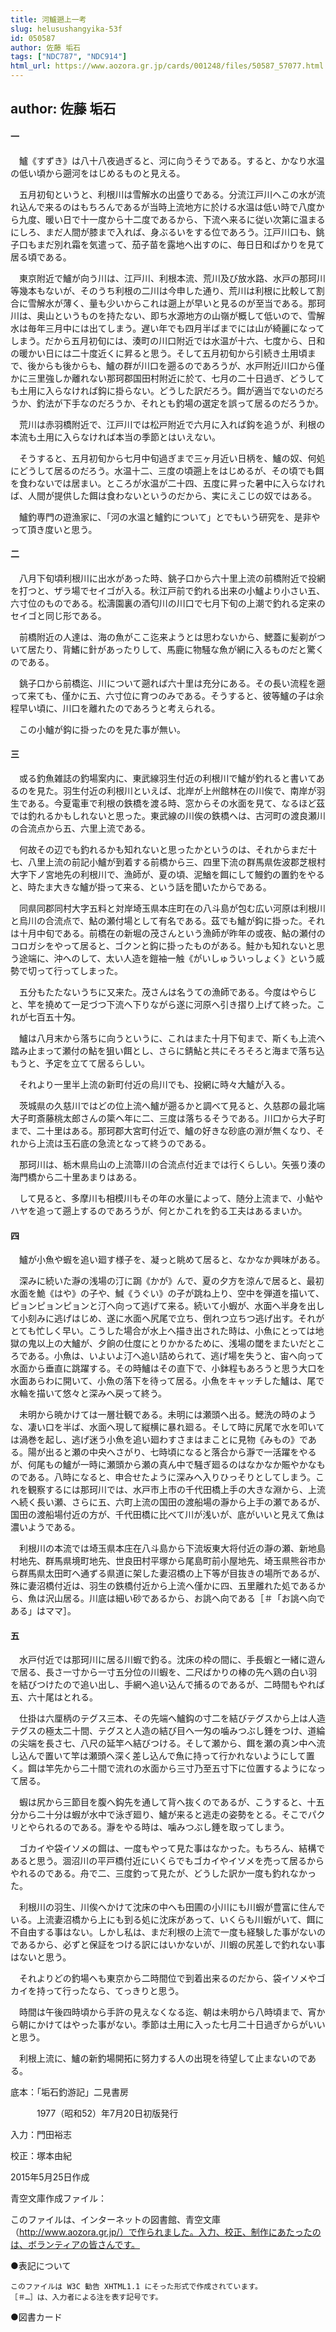 ```yaml
---
title: 河鱸遡上一考
slug: helusushangyika-53f
id: 050587
author: 佐藤 垢石
tags: ["NDC787", "NDC914"]
html_url: https://www.aozora.gr.jp/cards/001248/files/50587_57077.html
---
```


## author: 佐藤 垢石

#### 一




　鱸《すずき》は八十八夜過ぎると、河に向うそうである。すると、かなり水温の低い頃から遡河をはじめるものと見える。

　五月初旬というと、利根川は雪解水の出盛りである。分流江戸川へこの水が流れ込んで来るのはもちろんであるが当時上流地方に於ける水温は低い時で八度から九度、暖い日で十一度から十二度であるから、下流へ来るに従い次第に温まるにしろ、まだ人間が膝まで入れば、身ぶるいをする位であろう。江戸川口も、銚子口もまだ別れ霜を気遣って、茄子苗を露地へ出すのに、毎日日和ばかりを見て居る頃である。

　東京附近で鱸が向う川は、江戸川、利根本流、荒川及び放水路、水戸の那珂川等幾本もないが、そのうち利根の二川は今申した通り、荒川は利根に比較して割合に雪解水が薄く、量も少いからこれは遡上が早いと見るのが至当である。那珂川は、奥山というものを持たない、即ち水源地方の山嶺が概して低いので、雪解水は毎年三月中には出てしまう。遅い年でも四月半ばまでには山が綺麗になってしまう。だから五月初旬には、湊町の川口附近では水温が十六、七度から、日和の暖かい日には二十度近くに昇ると思う。そして五月初旬から引続き土用頃まで、後からも後からも、鱸の群が川口を遡るのであろうが、水戸附近川口から僅かに三里強しか離れない那珂郡国田村附近に於て、七月の二十日過ぎ、どうしても土用に入らなければ鈎に掛らない。どうした訳だろう。餌が適当でないのだろうか、釣法が下手なのだろうか、それとも釣場の選定を誤って居るのだろうか。

　荒川は赤羽橋附近で、江戸川では松戸附近で六月に入れば鈎を追うが、利根の本流も土用に入らなければ本当の季節とはいえない。

　そうすると、五月初旬から七月中旬過ぎまで三ヶ月近い日柄を、鱸の奴、何処にどうして居るのだろう。水温十二、三度の頃遡上をはじめるが、その頃でも餌を食わないでは居まい。ところが水温が二十四、五度に昇った暑中に入らなければ、人間が提供した餌は食わないというのだから、実にえこじの奴ではある。

　鱸釣専門の遊漁家に、「河の水温と鱸釣について」とでもいう研究を、是非やって頂き度いと思う。



#### 二




　八月下旬頃利根川に出水があった時、銚子口から六十里上流の前橋附近で投網を打つと、ザラ場でセイゴが入る。秋江戸前で釣れる出来の小鱸より小さい五、六寸位のものである。松濤園裏の酒匂川の川口で七月下旬の上潮で釣れる定来のセイゴと同じ形である。

　前橋附近の人達は、海の魚がここ迄来ようとは思わないから、鰓蓋に髪剃がついて居たり、背鰭に針があったりして、馬鹿に物騒な魚が網に入るものだと驚くのである。

　銚子口から前橋迄、川について遡れば六十里は充分にある。その長い流程を遡って来ても、僅かに五、六寸位に育つのみである。そうすると、彼等鱸の子は余程早い頃に、川口を離れたのであろうと考えられる。

　この小鱸が鈎に掛ったのを見た事が無い。



#### 三




　或る釣魚雑誌の釣場案内に、東武線羽生付近の利根川で鱸が釣れると書いてあるのを見た。羽生付近の利根川といえば、北岸が上州館林在の川俟で、南岸が羽生である。今夏電車で利根の鉄橋を渡る時、窓からその水面を見て、なるほど茲では釣れるかもしれないと思った。東武線の川俟の鉄橋へは、古河町の渡良瀬川の合流点から五、六里上流である。

　何故その辺でも釣れるかも知れないと思ったかというのは、それからまだ十七、八里上流の前記小鱸が到着する前橋から三、四里下流の群馬県佐波郡芝根村大字下ノ宮地先の利根川で、漁師が、夏の頃、泥鰌を餌にして鰻釣の置釣をやると、時たま大きな鱸が掛って来る、という話を聞いたからである。

　同県同郡同村大字五料と対岸埼玉県本庄町在の八斗島が包む広い河原は利根川と烏川の合流点で、鮎の瀬付場として有名である。茲でも鱸が鈎に掛った。それは十月中旬である。前橋在の新堀の茂さんという漁師が昨年の或夜、鮎の瀬付のコロガシをやって居ると、ゴクンと鈎に掛ったものがある。鮭かも知れないと思う途端に、沖へのして、太い人造を鎧袖一触《がいしゅういっしょく》という威勢で切って行ってしまった。

　五分もたたないうちに又来た。茂さんは名うての漁師である。今度はやらじと、竿を撓めて一足づつ下流へ下りながら遂に河原へ引き摺り上げて終った。これが七百五十匁。

　鱸は八月末から落ちに向うというに、これはまた十月下旬まで、斯くも上流へ踏み止まって瀬付の鮎を狙い餌とし、さらに錆鮎と共にそろそろと海まで落ち込もうと、予定を立てて居るらしい。

　それより一里半上流の新町付近の烏川でも、投網に時々大鱸が入る。

　茨城県の久慈川ではどの位上流へ鱸が遡るかと調べて見ると、久慈郡の最北端大子町斎藤桃太郎さんの簗へ年に二、三度は落ちるそうである。川口から大子町まで、二十里はある。那珂郡大宮町付近で、鱸の好きな砂底の淵が無くなり、それから上流は玉石底の急流となって終うのである。

　那珂川は、栃木県烏山の上流箒川の合流点付近までは行くらしい。矢張り湊の海門橋から二十里あまりはある。

　して見ると、多摩川も相模川もその年の水量によって、随分上流まで、小鮎やハヤを追って遡上するのであろうが、何とかこれを釣る工夫はあるまいか。



#### 四




　鱸が小魚や蝦を追い廻す様子を、凝っと眺めて居ると、なかなか興味がある。

　深みに続いた瀞の浅場の汀に跼《かが》んで、夏の夕方を涼んで居ると、最初水面を鮠《はや》の子や、鰔《うぐい》の子が跳ね上り、空中を弾道を描いて、ピョンピョンピョンと汀へ向って逃げて来る。続いて小蝦が、水面へ半身を出して小刻みに逃げはじめ、遂に水面へ尻尾で立ち、倒れつ立ちつ逃げ出す。それがとても忙しく早い。こうした場合が水上へ描き出された時は、小魚にとっては地獄の鬼以上の大鱸が、夕餉の仕度にとりかかるために、浅場の閾をまたいだところである。小魚は、いよいよ汀へ追い詰められて、逃げ場を失うと、宙へ向って水面から垂直に跳躍する。その時鱸はその直下で、小鉢程もあろうと思う大口を水面あらわに開いて、小魚の落下を待って居る。小魚をキャッチした鱸は、尾で水輪を描いて悠々と深みへ戻って終う。

　未明から暁かけては一層壮観である。未明には瀬頭へ出る。鰓洗の時のような、凄い口を半ば、水面へ現して縦横に暴れ廻る。そして時に尻尾で水を叩いては渦巻を起し、逃げ迷う小魚を追い廻わすさまはまことに見物《みもの》である。陽が出ると瀬の中央へさがり、七時頃になると落合から瀞で一活躍をやるが、何尾もの鱸が一時に瀬頭から瀬の真ん中で騒ぎ廻るのはなかなか賑やかなものである。八時になると、申合せたように深みへ入りひっそりとしてしまう。これを観察するには那珂川では、水戸市上市の千代田橋上手の大きな淵から、上流へ続く長い瀬、さらに五、六町上流の国田の渡船場の瀞から上手の瀬であるが、国田の渡船場付近の方が、千代田橋に比べて川が浅いが、底がいいと見えて魚は濃いようである。

　利根川の本流では埼玉県本庄在八斗島から下流坂東大将付近の瀞の瀬、新地島村地先、群馬県境町地先、世良田村平塚から尾島町前小屋地先、埼玉県熊谷市から群馬県太田町へ通ずる県道に架した妻沼橋の上下等が目抜きの場所であるが、殊に妻沼橋付近は、羽生の鉄橋付近から上流へ僅かに四、五里離れた処であるから、魚は沢山居る。川底は細い砂であるから、お誂へ向である［＃「お誂へ向である」はママ］。



#### 五




　水戸付近では那珂川に居る川蝦で釣る。沈床の枠の間に、手長蝦と一緒に遊んで居る、長さ一寸から一寸五分位の川蝦を、二尺ばかりの棒の先へ鶏の白い羽を結びつけたので追い出し、手網へ追い込んで捕るのであるが、二時間もやれば五、六十尾はとれる。

　仕掛は六厘柄のテグス三本、その先端へ鱸鈎の寸二を結びテグスから上は人造テグスの極太二十間、テグスと人造の結び目へ一匁の噛みつぶし錘をつけ、道綸の尖端を長さ七、八尺の延竿へ結びつける。そして瀬から、餌を瀬の真ン中へ流し込んで置いて竿は瀬頭へ深く差し込んで魚に持って行かれないようにして置く。餌は竿先から二十間で流れの水面から三寸乃至五寸下に位置するようになって居る。

　蝦は尻から三節目を腹へ鈎先を通して背へ抜くのであるが、こうすると、十五分から二十分は蝦が水中で泳ぎ廻り、鱸が来ると逃走の姿勢をとる。そこでパクリとやられるのである。瀞をやる時は、噛みつぶし錘を取ってしまう。

　ゴカイや袋イソメの餌は、一度もやって見た事はなかった。もちろん、結構であると思う。涸沼川の平戸橋付近にいくらでもゴカイやイソメを売って居るからやれるのである。舟で二、三度釣って見たが、どうした訳か一度も釣れなかった。

　利根川の羽生、川俟へかけて沈床の中へも田圃の小川にも川蝦が豊富に住んでいる。上流妻沼橋から上にも到る処に沈床があって、いくらも川蝦がいて、餌に不自由する事はない。しかし私は、まだ利根の上流で一度も経験した事がないのであるから、必ずと保証をつける訳にはいかないが、川蝦の尻差しで釣れない事はないと思う。

　それよりどの釣場へも東京から二時間位で到着出来るのだから、袋イソメやゴカイを持って行ったなら、てっきりと思う。

　時間は午後四時頃から手許の見えなくなる迄、朝は未明から八時頃まで、宵から朝にかけてはやった事がない。季節は土用に入った七月二十日過ぎからがいいと思う。

　利根上流に、鱸の新釣場開拓に努力する人の出現を待望して止まないのである。













底本：「垢石釣游記」二見書房

　　　1977（昭和52）年7月20日初版発行

入力：門田裕志

校正：塚本由紀

2015年5月25日作成

青空文庫作成ファイル：

このファイルは、インターネットの図書館、青空文庫（http://www.aozora.gr.jp/）で作られました。入力、校正、制作にあたったのは、ボランティアの皆さんです。











●表記について


	このファイルは W3C 勧告 XHTML1.1 にそった形式で作成されています。
	［＃…］は、入力者による注を表す記号です。







●図書カード